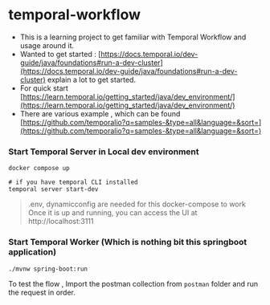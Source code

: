 # temporal-workflow

- This is a learning project to get familiar with Temporal Workflow and usage around it.
- Wanted to get started : [https://docs.temporal.io/dev-guide/java/foundations#run-a-dev-cluster](https://docs.temporal.io/dev-guide/java/foundations#run-a-dev-cluster) explain a lot to get started.
- For quick start [https://learn.temporal.io/getting_started/java/dev_environment/](https://learn.temporal.io/getting_started/java/dev_environment/)
- There are various example , which can be found [https://github.com/temporalio?q=samples-&type=all&language=&sort=](https://github.com/temporalio?q=samples-&type=all&language=&sort=)

### Start Temporal Server in Local dev environment

```shell
docker compose up

# if you have temporal CLI installed
temporal server start-dev
```
> .env, dynamicconfig are needed for this docker-compose to work
> Once it is up and running, you can access the UI at http://localhost:3111

### Start Temporal Worker (Which is nothing bit this springboot application)
```shell
./mvnw spring-boot:run
```

To test the flow , Import the postman collection from `postman` folder and run the request in order. 


